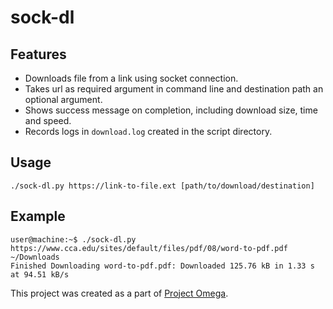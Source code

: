 # sock-dl

## Features

- Downloads file from a link using socket connection.
- Takes url as required argument in command line and destination path an optional argument.
- Shows success message on completion, including download size, time and speed.
- Records logs in `download.log` created in the script directory.

## Usage

```
./sock-dl.py https://link-to-file.ext [path/to/download/destination]
```

## Example

```
user@machine:~$ ./sock-dl.py https://www.cca.edu/sites/default/files/pdf/08/word-to-pdf.pdf ~/Downloads
Finished Downloading word-to-pdf.pdf: Downloaded 125.76 kB in 1.33 s at 94.51 kB/s
```

This project was created as a part of [Project Omega](https://github.com/aksh1618/project-omega).